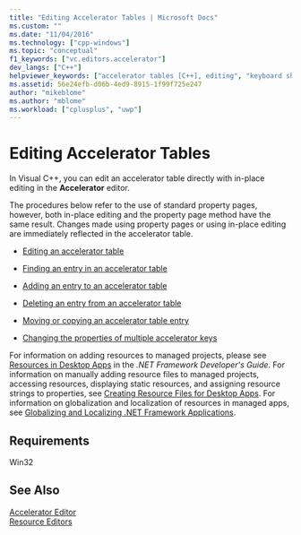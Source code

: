 ```yaml
---
title: "Editing Accelerator Tables | Microsoft Docs"
ms.custom: ""
ms.date: "11/04/2016"
ms.technology: ["cpp-windows"]
ms.topic: "conceptual"
f1_keywords: ["vc.editors.accelerator"]
dev_langs: ["C++"]
helpviewer_keywords: ["accelerator tables [C++], editing", "keyboard shortcuts [C++], editing in an accelerator table"]
ms.assetid: 56e24efb-d06b-4ed9-8915-1f99f725e247
author: "mikeblome"
ms.author: "mblome"
ms.workload: ["cplusplus", "uwp"]
---
```

# Editing Accelerator Tables

In Visual C++, you can edit an accelerator table directly with in-place editing in the **Accelerator** editor.

The procedures below refer to the use of standard property pages, however, both in-place editing and the property page method have the same result. Changes made using property pages or using in-place editing are immediately reflected in the accelerator table.

- [Editing an accelerator table](../windows/editing-in-an-accelerator-table.md)

- [Finding an entry in an accelerator table](../windows/finding-an-entry-in-an-accelerator-table.md)

- [Adding an entry to an accelerator table](../windows/adding-an-entry-to-an-accelerator-table.md)

- [Deleting an entry from an accelerator table](../windows/deleting-an-entry-from-an-accelerator-table.md)

- [Moving or copying an accelerator table entry](../windows/moving-or-copying-an-accelerator-table-entry-to-another-resource-script-file.md)

- [Changing the properties of multiple accelerator keys](../windows/changing-the-properties-of-multiple-accelerator-keys.md)

For information on adding resources to managed projects, please see [Resources in Desktop Apps](/dotnet/framework/resources/index) in the *.NET Framework Developer's Guide*. For information on manually adding resource files to managed projects, accessing resources, displaying static resources, and assigning resource strings to properties, see [Creating Resource Files for Desktop Apps](/dotnet/framework/resources/creating-resource-files-for-desktop-apps). For information on globalization and localization of resources in managed apps, see [Globalizing and Localizing .NET Framework Applications](/dotnet/standard/globalization-localization/index).

## Requirements

Win32

## See Also

[Accelerator Editor](../windows/accelerator-editor.md)  
[Resource Editors](../windows/resource-editors.md)